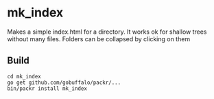 mk_index
========

Makes a simple index.html for a directory. It works ok for shallow
trees without many files. Folders can be collapsed  by clicking on them


Build
-----

	cd mk_index
	go get github.com/gobuffalo/packr/...
	bin/packr install mk_index
